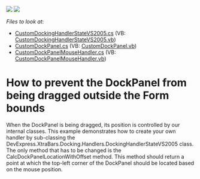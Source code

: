 <!-- default badges list -->
[![](https://img.shields.io/badge/Open_in_DevExpress_Support_Center-FF7200?style=flat-square&logo=DevExpress&logoColor=white)](https://supportcenter.devexpress.com/ticket/details/E3900)
[![](https://img.shields.io/badge/📖_How_to_use_DevExpress_Examples-e9f6fc?style=flat-square)](https://docs.devexpress.com/GeneralInformation/403183)
<!-- default badges end -->
<!-- default file list -->
*Files to look at*:

* [CustomDockingHandlerStateVS2005.cs](./CS/RestrictedDraggingExample/Docking/CustomDockingHandlerStateVS2005.cs) (VB: [CustomDockingHandlerStateVS2005.vb](./VB/RestrictedDraggingExample/Docking/CustomDockingHandlerStateVS2005.vb))
* [CustomDockPanel.cs](./CS/RestrictedDraggingExample/Docking/CustomDockPanel.cs) (VB: [CustomDockPanel.vb](./VB/RestrictedDraggingExample/Docking/CustomDockPanel.vb))
* [CustomDockPanelMouseHandler.cs](./CS/RestrictedDraggingExample/Docking/CustomDockPanelMouseHandler.cs) (VB: [CustomDockPanelMouseHandler.vb](./VB/RestrictedDraggingExample/Docking/CustomDockPanelMouseHandler.vb))
<!-- default file list end -->
# How to prevent the DockPanel from being dragged outside the Form bounds


<p>When the DockPanel is being dragged, its position is controlled by our internal classes. This example demonstrates how to create your own handler by sub-classing the DevExpress.XtraBars.Docking.Handlers.DockingHandlerStateVS2005 class. The only method that has to be changed is the CalcDockPanelLocationWithOffset method. This method should return a point at which the top-left corner of the DockPanel should be located based on the mouse position.</p>

<br/>


